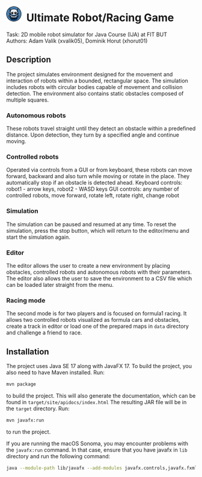 <h1><img height="40" src="icon.png" alt="robot icon">&nbsp;&nbsp;Ultimate Robot/Racing Game</h1> 

Task: 2D mobile robot simulator for Java Course (IJA) at FIT BUT  
Authors: Adam Valík (xvalik05), Dominik Horut (xhorut01)

## Description
The project simulates environment designed for the movement and interaction of robots within a bounded, rectangular space. The simulation includes robots with circular bodies capable of movement and collision detection. The environment also contains static obstacles composed of multiple squares.
### Autonomous robots
These robots travel straight until they detect an obstacle within a predefined distance. Upon detection, they turn by a specified angle and continue moving.
### Controlled robots
Operated via controls from a GUI or from keyboard, these robots can move forward, backward and also turn while moving or rotate in the place. They automatically stop if an obstacle is detected ahead. 
Keyboard controls: robot1 - arrow keys, robot2 - WASD keys
GUI controls: any number of controlled robots, move forward, rotate left, rotate right, change robot
### Simulation
The simulation can be paused and resumed at any time. To reset the simulation, press the stop button, which will return to the editor/menu and start the simulation again.
### Editor
The editor allows the user to create a new environment by placing obstacles, controlled robots and autonomous robots with their parameters. The editor also allows the user to save the environment to a CSV file which can be loaded later straight from the menu.
### Racing mode
The second mode is for two players and is focused on formula1 racing. It allows two controlled robots visualized as formula cars and obstacles, create a track in editor or load one of the prepared maps in ``data`` directory and challenge a friend to race.

## Installation
The project uses Java SE 17 along with JavaFX 17. To build the project, you also need to have Maven installed.
Run:
```bash
mvn package
```
to build the project. This will also generate the documentation, which can be found in ``target/site/apidocs/index.html`` The resulting JAR file will be in the ``target`` directory.
Run:
```bash
mvn javafx:run
```
to run the project.

If you are running the macOS Sonoma, you may encounter problems with the ``javafx:run`` command. In that case, ensure that you have javafx in ``lib`` directory and run the following command:
```bash
java --module-path lib/javafx --add-modules javafx.controls,javafx.fxml -jar target/IJA_project-1.0.jar
```